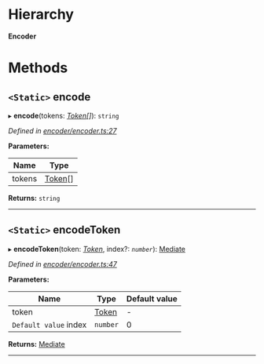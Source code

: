 

# Hierarchy

**Encoder**

# Methods

<a id="encode"></a>

## `<Static>` encode

▸ **encode**(tokens: *[Token](_token_token_.token.md)[]*): `string`

*Defined in [encoder/encoder.ts:27](https://github.com/paritytech/js-libs/blob/a97fd02/packages/abi/src/encoder/encoder.ts#L27)*

**Parameters:**

| Name | Type |
| ------ | ------ |
| tokens | [Token](_token_token_.token.md)[] |

**Returns:** `string`

___
<a id="encodetoken"></a>

## `<Static>` encodeToken

▸ **encodeToken**(token: *[Token](_token_token_.token.md)*, index?: *`number`*): [Mediate](_encoder_mediate_.mediate.md)

*Defined in [encoder/encoder.ts:47](https://github.com/paritytech/js-libs/blob/a97fd02/packages/abi/src/encoder/encoder.ts#L47)*

**Parameters:**

| Name | Type | Default value |
| ------ | ------ | ------ |
| token | [Token](_token_token_.token.md) | - |
| `Default value` index | `number` | 0 |

**Returns:** [Mediate](_encoder_mediate_.mediate.md)

___

